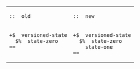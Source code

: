 <table>
<tr>
<td>
  
  `::  old`
  
  </td> <td>
  
  `::  new`
  
  </td>
</tr>
<tr>
<td>
  
  ```
  +$  versioned-state
    $%  state-zero
  ==
    
  ```
  
  </td>
<td>

```
+$  versioned-state
  $%  state-zero
    state-one
==
```

</td>
</tr>
</table>
